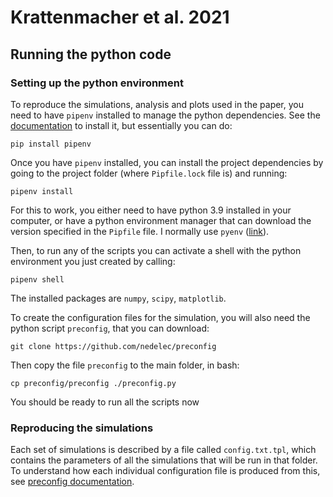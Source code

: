 # Krattenmacher et al. 2021

## Running the python code

### Setting up the python environment

To reproduce the simulations, analysis and plots used in the paper, you need to have `pipenv` installed to manage the python dependencies. See the [documentation](https://pypi.org/project/pipenv/) to install it, but essentially you can do:

```
pip install pipenv
```

Once you have `pipenv` installed, you can install the project dependencies by going to the project folder (where `Pipfile.lock` file is) and running:

```
pipenv install
```

For this to work, you either need to have python 3.9 installed in your computer, or have a python environment manager that can download the version specified in the `Pipfile` file. I normally use `pyenv` ([link](https://github.com/pyenv/pyenv#installation)).

Then, to run any of the scripts you can activate a shell with the python environment you just created by calling:

```
pipenv shell
```

The installed packages are `numpy`, `scipy`, `matplotlib`.

To create the configuration files for the simulation, you will also need the python script `preconfig`, that you can download:

```
git clone https://github.com/nedelec/preconfig
```

Then copy the file `preconfig` to the main folder, in bash:

```
cp preconfig/preconfig ./preconfig.py
```
You should be ready to run all the scripts now

### Reproducing the simulations

Each set of simulations is described by a file called `config.txt.tpl`, which contains the parameters of all the simulations that will be run in that folder. To understand how each individual configuration file is produced from this, see [preconfig documentation](https://github.com/nedelec/preconfig).

